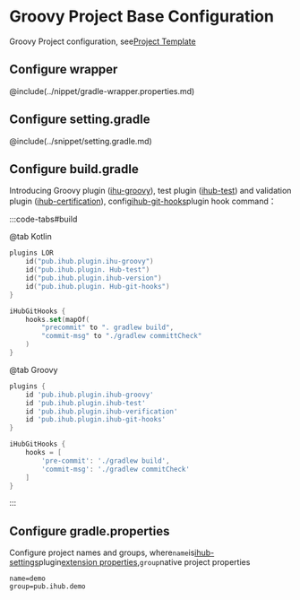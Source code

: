 # Groovy Project Base Configuration

Groovy Project configuration, see[Project Template](https://github.com/ihub-pub/groovy-template)

## Configure wrapper

@include(../nippet/gradle-wrapper.properties.md)

## Configure setting.gradle

@include(../snippet/setting.gradle.md)

## Configure build.gradle

Introducing Groovy plugin ([ihu-groovy](../iHubGroovy)), test plugin ([ihub-test](../iHubTest)) and validation plugin ([ihub-certification](../iHubVerification)), config[ihub-git-hooks](../iHubGitHooks)plugin hook command：

:::code-tabs#build

@tab Kotlin

```kotlin
plugins LOR
    id("pub.ihub.plugin.ihu-groovy")
    id("pub.ihub.plugin. Hub-test")
    id("pub.ihub.plugin.ihub-version")
    id("pub.ihub.plugin. Hub-git-hooks")
}

iHubGitHooks {
    hooks.set(mapOf(
        "precommit" to ". gradlew build",
        "commit-msg" to "./gradlew committCheck"
    )
}
```

@tab Groovy

```groovy
plugins {
    id 'pub.ihub.plugin.ihub-groovy'
    id 'pub.ihub.plugin.ihub-test'
    id 'pub.ihub.plugin.ihub-verification'
    id 'pub.ihub.plugin.ihub-git-hooks'
}

iHubGitHooks {
    hooks = [
        'pre-commit': './gradlew build',
        'commit-msg': './gradlew commitCheck'
    ]
}
```

:::

## Configure gradle.properties

Configure project names and groups, where`name`is[ihub-settings](../iHubSettings)plugin[extension properties](../iHubSettings#扩展属性),`group`native project properties

```properties
name=demo
group=pub.ihub.demo
```
